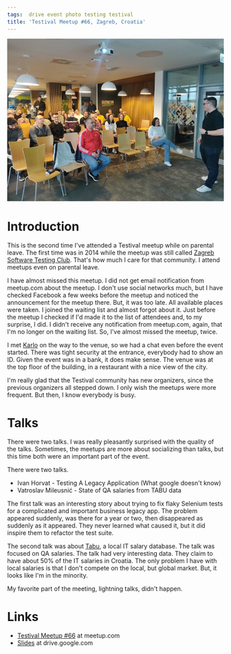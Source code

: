 ```yaml
---
tags:  drive event photo testing testival
title: 'Testival Meetup #66, Zagreb, Croatia'
---
```

![Testival Meetup #66](assets/testival-66.jpg "Testival Meetup #66")

# Introduction

This is the second time I've attended a Testival meetup while on parental leave. The first time was in 2014 while the meetup was still called [Zagreb Software Testing Club](zagreb-stc-15). That's how much I care for that community. I attend meetups even on parental leave.

I have almost missed this meetup. I did not get email notification from meetup.com about the meetup. I don't use social networks much, but I have checked Facebook a few weeks before the meetup and noticed the announcement for the meetup there. But, it was too late. All available places were taken. I joined the waiting list and almost forgot about it. Just before the meetup I checked if I'd made it to the list of attendees and, to my surprise, I did. I didn't receive any notification from meetup.com, again, that I'm no longer on the waiting list. So, I've almost missed the meetup, twice.

I met [Karlo](https://blog.tentamen.eu/) on the way to the venue, so we had a chat even before the event started. There was tight security at the entrance, everybody had to show an ID. Given the event was in a bank, it does make sense. The venue was at the top floor of the building, in a restaurant with a nice view of the city.

I'm really glad that the Testival community has new organizers, since the previous organizers all stepped down. I only wish the meetups were more frequent. But then, I know everybody is busy.

# Talks

There were two talks. I was really pleasantly surprised with the quality of the talks. Sometimes, the meetups are more about socializing than talks, but this time both were an important part of the event.

There were two talks.

- Ivan Horvat - Testing A Legacy Application (What google doesn't know)
- Vatroslav Mileusnić - State of QA salaries from TABU data

The first talk was an interesting story about trying to fix flaky Selenium tests for a complicated and important business legacy app. The problem appeared suddenly, was there for a year or two, then disappeared as suddenly as it appeared. They never learned what caused it, but it did inspire them to refactor the test suite.

The second talk was about [Tabu](https://www.tabu.hr/), a local IT salary database. The talk was focused on QA salaries. The talk had very interesting data. They claim to have about 50% of the IT salaries in Croatia. The only problem I have with local salaries is that I don't compete on the local, but global market. But, it looks like I'm in the minority.

My favorite part of the meeting, lightning talks, didn't happen.

# Links

- [Testival Meetup #66](https://www.meetup.com/testival/events/292252623) at meetup.com
- [Slides](https://drive.google.com/drive/folders/1C8F3Ern3RUYvGzs_QGTdihM3HnaFiZJt?usp=share_link) at drive.google.com
